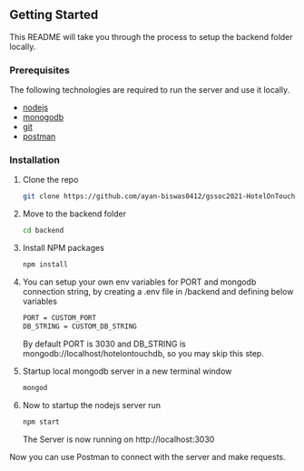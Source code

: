 ## Getting Started

This README will take you through the process to setup the backend folder locally.

### Prerequisites

The following technologies are required to run the server and use it locally.

- [nodejs](https://nodejs.org/en/download/)
- [monogodb](https://docs.mongodb.com/manual/tutorial/install-mongodb-on-windows/)
- [git](https://git-scm.com/downloads)
- [postman](https://www.postman.com/downloads/)

### Installation

1. Clone the repo
   ```sh
   git clone https://github.com/ayan-biswas0412/gssoc2021-HotelOnTouch.git
   ```
2. Move to the backend folder
   ```sh
   cd backend
   ```
3. Install NPM packages
   ```sh
   npm install
   ```
4. You can setup your own env variables for PORT and mongodb connection string, by creating a .env file in /backend and defining below variables

   ```bash
   PORT = CUSTOM_PORT
   DB_STRING = CUSTOM_DB_STRING
   ```

   By default PORT is 3030 and DB_STRING is mongodb://localhost/hotelontouchdb, so you may skip this step.

5. Startup local mongodb server in a new terminal window
   ```sh
   mongod
   ```
6. Now to startup the nodejs server run
   ```sh
   npm start
   ```
   The Server is now running on http://localhost:3030

Now you can use Postman to connect with the server and make requests.
